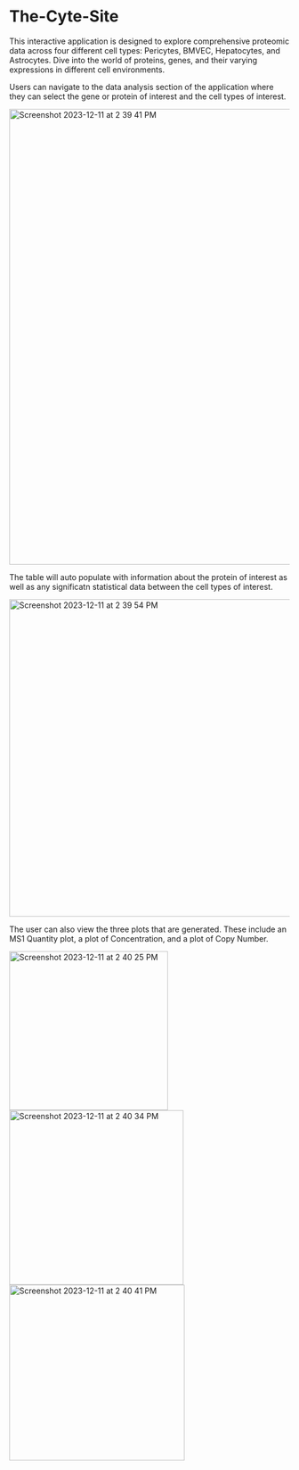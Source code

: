 # The-Cyte-Site
This interactive application is designed to explore comprehensive proteomic data across four different cell types: Pericytes, BMVEC, Hepatocytes, and Astrocytes. Dive into the world of proteins, genes, and their varying expressions in different cell environments.

Users can navigate to the data analysis section of the application where they can select the gene or protein of interest and the cell types of interest. 

<img width="817" alt="Screenshot 2023-12-11 at 2 39 41 PM" src="https://github.com/awarsh/The-Cyte-Site/assets/119141129/d533a5b1-cb08-4f98-ab16-9fc123b63550">

The table will auto populate with information about the protein of interest as well as any significatn statistical data between the cell types of interest. 

<img width="569" alt="Screenshot 2023-12-11 at 2 39 54 PM" src="https://github.com/awarsh/The-Cyte-Site/assets/119141129/f1dcc387-fd84-4730-b66a-813ec8618b30">

The user can also view the three plots that are generated. These include an MS1 Quantity plot, a plot of Concentration, and a plot of Copy Number. 

<img width="285" alt="Screenshot 2023-12-11 at 2 40 25 PM" src="https://github.com/awarsh/The-Cyte-Site/assets/119141129/ee88307e-361c-41f2-9dde-b3e5f7e77f7c">

<img width="313" alt="Screenshot 2023-12-11 at 2 40 34 PM" src="https://github.com/awarsh/The-Cyte-Site/assets/119141129/f7be43ed-db03-492e-bb65-c26f67b6267d">

<img width="315" alt="Screenshot 2023-12-11 at 2 40 41 PM" src="https://github.com/awarsh/The-Cyte-Site/assets/119141129/0632f9b8-2686-4eff-b05a-45b4e7792c9a">
